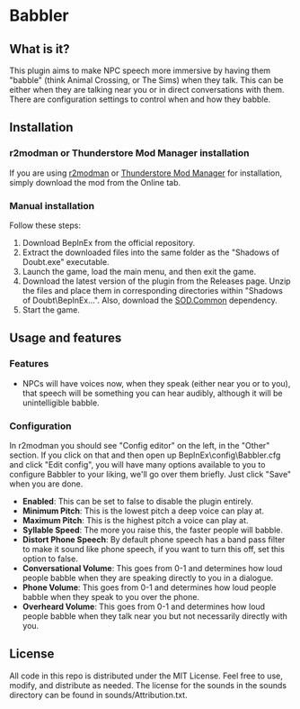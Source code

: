 # Babbler

## What is it?

This plugin aims to make NPC speech more immersive by having them "babble" (think Animal Crossing, or The Sims) when they talk. This can be either when they are talking near you or in direct conversations with them. There are configuration settings to control when and how they babble.

## Installation

### r2modman or Thunderstore Mod Manager installation

If you are using [r2modman](https://thunderstore.io/c/shadows-of-doubt/p/ebkr/r2modman/) or [Thunderstore Mod Manager](https://www.overwolf.com/oneapp/Thunderstore-Thunderstore_Mod_Manager) for installation, simply download the mod from the Online tab.

### Manual installation

Follow these steps:

1. Download BepInEx from the official repository.
2. Extract the downloaded files into the same folder as the "Shadows of Doubt.exe" executable.
3. Launch the game, load the main menu, and then exit the game.
4. Download the latest version of the plugin from the Releases page. Unzip the files and place them in corresponding directories within "Shadows of Doubt\BepInEx...". Also, download the [SOD.Common](https://thunderstore.io/c/shadows-of-doubt/p/Venomaus/SODCommon/) dependency.
5. Start the game.

## Usage and features

### Features
* NPCs will have voices now, when they speak (either near you or to you), that speech will be something you can hear audibly, although it will be unintelligible babble.

### Configuration

In r2modman you should see "Config editor" on the left, in the "Other" section. If you click on that and then open up BepInEx\config\Babbler.cfg and click "Edit config", you will have many options available to you to configure Babbler to your liking, we'll go over them briefly. Just click "Save" when you are done.
- **Enabled**: This can be set to false to disable the plugin entirely.
- **Minimum Pitch**: This is the lowest pitch a deep voice can play at.
- **Maximum Pitch**: This is the highest pitch a voice can play at.
- **Syllable Speed**: The more you raise this, the faster people will babble.
- **Distort Phone Speech**: By default phone speech has a band pass filter to make it sound like phone speech, if you want to turn this off, set this option to false.
- **Conversational Volume**: This goes from 0-1 and determines how loud people babble when they are speaking directly to you in a dialogue.
- **Phone Volume**: This goes from 0-1 and determines how loud people babble when they speak to you over the phone.
- **Overheard Volume**: This goes from 0-1 and determines how loud people babble when they talk near you but not necessarily directly with you.

## License

All code in this repo is distributed under the MIT License. Feel free to use, modify, and distribute as needed. The license for the sounds in the sounds directory can be found in sounds/Attribution.txt.